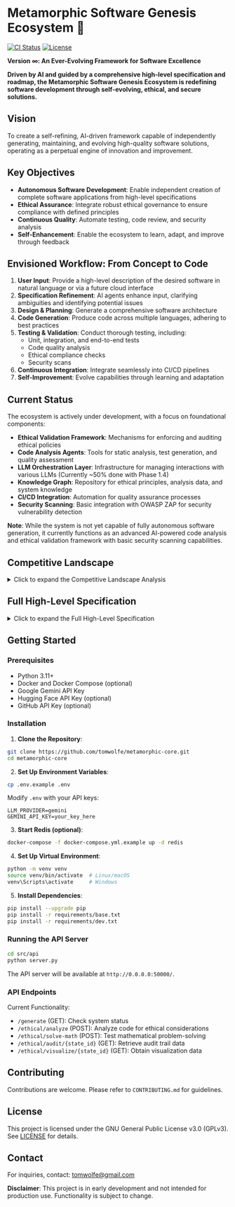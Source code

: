 # Metamorphic Software Genesis Ecosystem 🚀

[![CI Status](https://github.com/tomwolfe/metamorphic-core/actions/workflows/ci.yml/badge.svg)](https://github.com/tomwolfe/metamorphic-core/actions/workflows/ci.yml)
[![License](https://img.shields.io/badge/License-GPLv3-blue.svg)](LICENSE)

**Version ∞: An Ever-Evolving Framework for Software Excellence**

**Driven by AI and guided by a comprehensive high-level specification and roadmap, the Metamorphic Software Genesis Ecosystem is redefining software development through self-evolving, ethical, and secure solutions.**

## Vision

To create a self-refining, AI-driven framework capable of independently generating, maintaining, and evolving high-quality software solutions, operating as a perpetual engine of innovation and improvement.

## Key Objectives

- **Autonomous Software Development**: Enable independent creation of complete software applications from high-level specifications
- **Ethical Assurance**: Integrate robust ethical governance to ensure compliance with defined principles
- **Continuous Quality**: Automate testing, code review, and security analysis
- **Self-Enhancement**: Enable the ecosystem to learn, adapt, and improve through feedback

## Envisioned Workflow: From Concept to Code

1. **User Input**: Provide a high-level description of the desired software in natural language or via a future cloud interface
2. **Specification Refinement**: AI agents enhance input, clarifying ambiguities and identifying potential issues
3. **Design & Planning**: Generate a comprehensive software architecture
4. **Code Generation**: Produce code across multiple languages, adhering to best practices
5. **Testing & Validation**: Conduct thorough testing, including:
   - Unit, integration, and end-to-end tests
   - Code quality analysis
   - Ethical compliance checks
   - Security scans
6. **Continuous Integration**: Integrate seamlessly into CI/CD pipelines
7. **Self-Improvement**: Evolve capabilities through learning and adaptation

## Current Status

The ecosystem is actively under development, with a focus on foundational components:

- **Ethical Validation Framework**: Mechanisms for enforcing and auditing ethical policies
- **Code Analysis Agents**: Tools for static analysis, test generation, and quality assessment
- **LLM Orchestration Layer**: Infrastructure for managing interactions with various LLMs (Currently ~50% done with Phase 1.4)
- **Knowledge Graph**: Repository for ethical principles, analysis data, and system knowledge
- **CI/CD Integration**: Automation for quality assurance processes
- **Security Scanning**: Basic integration with OWASP ZAP for security vulnerability detection

**Note**: While the system is not yet capable of fully autonomous software generation, it currently functions as an advanced AI-powered code analysis and ethical validation framework with basic security scanning capabilities.

## Competitive Landscape

<details>
<summary>Click to expand the Competitive Landscape Analysis</summary>

It's essential to understand the competitive terrain. While no direct, comprehensive competitor exists in the precise, integrated form of the Metamorphic Software Genesis Ecosystem, the competitive space can be viewed as a constellation of adjacent and overlapping efforts, each addressing pieces of the software development puzzle.

### 1. AI-Augmented Code Generation – Sub-Categories and Nuances

#### a) "Inline" AI Code Completion & Snippet Tools (Mass Market & Developer Productivity Focused)
- **Examples:** GitHub Copilot, Tabnine, JetBrains AI Assistant, Codium, FauxPilot (Open Source Copilot Alternatives), VS Code's IntelliCode
- **Differentiation for Metamorphic:** These tools are developer-centric, enhancing individual coding speed. Metamorphic is ecosystem-centric, aiming to transform the entire software creation process. They lack Metamorphic's ethical governance, formal verification, and SDLC-wide scope
- **Competitive Intensity:** Extremely high and rapidly intensifying. These are becoming table stakes in developer tooling

#### b) AI-Powered Code Synthesis & Function Generation (Task-Specific Automation)
- **Examples:** Google Gemini Code Assist's function generation, OpenAI Codex for code translation, specialized AI code generators
- **Differentiation for Metamorphic:** These tools automate specific coding tasks. Metamorphic aims for autonomous software genesis
- **Competitive Intensity:** High and growing. Cloud providers and specialized startups are heavily investing here

### 2. Low-Code/No-Code – Beyond Visual Interfaces

#### a) Visual App Builders & Drag-and-Drop Platforms
- **Examples:** Salesforce, PowerApps, Zoho Creator, Quickbase, Betty Blocks, Webflow
- **Differentiation for Metamorphic:** These empower "citizen developers" for simpler applications. Metamorphic targets professional developers building complex, mission-critical software
- **Competitive Intensity:** Moderate to High in their niche

#### b) "Code-Optional" Platforms & Intelligent Automation
- **Examples:** Emerging platforms incorporating AI within low-code environments
- **Differentiation for Metamorphic:** These platforms typically lack Metamorphic's emphasis on ethical governance and formal verification
- **Competitive Intensity:** Low to Moderate currently, but rapidly increasing

### 3. MLOps/DevOps with AI – Expanding Beyond Deployment

#### a) AI-Enhanced DevOps Automation
- **Examples:** Kubeflow, MLflow, GitLab's AI features, Harness, CircleCI
- **Differentiation for Metamorphic:** These tools optimize deployment and operation. Metamorphic focuses on the entire lifecycle
- **Competitive Intensity:** High and growing

#### b) AI for Software Quality & Testing
- **Examples:** SeaLights, Functionize, Applitools
- **Differentiation for Metamorphic:** Quality is "built-in," not "tested-in" as an afterthought
- **Competitive Intensity:** Moderate to High in the QA space

### 4. Academic Research – From Inspiration to Industrialization

#### a) Advanced Program Synthesis & Automated Reasoning
- **Examples:** Research at MIT, Stanford, CMU, Oxford on formal methods and program synthesis
- **Differentiation for Metamorphic:** Industrialization of theoretical concepts into practical solutions
- **Competitive Intensity:** Not directly competitive, but source of future innovations

### Strategic Takeaways for Metamorphic

1. **Amplify the "Genesis Ecosystem" Vision:** Emphasize the holistic, end-to-end nature
2. **Double Down on Ethical and Verification Pillars:** Make these core differentiators
3. **Showcase Long-Context Mastery:** Demonstrate superior handling of complex software
4. **Foster a Thriving Community:** Build a vibrant open-source ecosystem
5. **Focus on "High-Value" Software Domains:** Target industries where quality and ethics are paramount

</details>

## Full High-Level Specification

<details>
<summary>Click to expand the Full High-Level Specification</summary>

## Adaptive Software Genesis Ecosystem (Version 1.0): High-Level Specification

**Executive Summary:**

The Adaptive Software Genesis Ecosystem (Version 1.0) is a groundbreaking platform for software development, engineered for exceptional quality, efficiency, and ethical responsibility.  This system synergistically combines advanced Artificial Intelligence with human expertise to create software across diverse fields, especially excelling in complex, long-context tasks.  Built upon continuous learning and data-driven refinement, the Ecosystem prioritizes verifiable reliability, efficient resource use, and transparent ethical operations.  **Crucially, its long-term viability is underpinned by a concurrently developed financial sustainability strategy.** This document outlines the core design, system architecture, implementation roadmap, technical details, key considerations, and quantifiable performance metrics for Version 1.0.

---

## I. Foundational Design Principles

These core principles guide the Ecosystem's development and ensure consistent direction:

1.  **Data-Driven Adaptation:** The Ecosystem is inherently designed for continuous improvement through data analysis and learning.  Its modular structure and iterative development process are guided by performance data and the evolving landscape of software engineering, ensuring it remains effective and responsive to new challenges and opportunities.

2.  **Human-AI Partnership:**  Exceptional software is achieved through a balanced collaboration between human developers and advanced AI.  The Ecosystem leverages AI for tasks like code generation, analysis, and automated testing, while retaining human oversight for strategic direction, ethical guidance, and complex problem-solving that requires nuanced understanding.

3.  **Exploration and Rigorous Verification:** The Ecosystem explores multiple potential solutions using probabilistic methods (to efficiently search the solution space), combined with robust verification and validation processes.  This includes rigorous mathematical proof (formal verification) for critical components, ensuring high reliability and minimizing potential risks.

4.  **Knowledge-Based Problem Solving:** Complex problems are tackled by intelligently combining and adapting existing solutions.  A sophisticated, constantly evolving knowledge base (organized semantically for efficient access and reasoning) and an advanced reasoning engine enable this capability to solve novel challenges.

5.  **Ethics by Design:** Ethical considerations are fundamental to the Ecosystem's architecture, ensuring ethical operation from the outset. This includes continuous ethical self-assessment, transparent decision-making, and clear human oversight, guided by a defined ethical policy.

6.  **Mathematical Proof for Critical Security and Functionality:** For the most critical parts of the system – those related to security and essential functions – mathematical proofs are used to guarantee correctness.  Formal verification tools are strategically applied to ensure these core elements are robust, reliable, and secure.

7.  **Proactive Error Handling and Resilience:** The system is designed to prevent known errors. For new, unexpected errors, it employs strategies to degrade gracefully, preventing major failures and maintaining essential functionality even in unforeseen situations.

8.  **Resource Efficiency:**  Using resources efficiently and sustainably is a primary design goal.  All aspects of the Ecosystem, from its architecture to its algorithms and operations, are optimized to minimize resource consumption, promoting long-term sustainability and cost-effectiveness.

9.  **Open and Governed Community Contributions:**  The Ecosystem welcomes and integrates contributions from the wider community through a clear and well-managed process. This fosters innovation and allows external expertise to enhance the system, while maintaining quality and integrity through governance.  Contributions can include code, ethical guidelines, testing improvements, and feature suggestions.

10. **Anticipating and Mitigating Future Risks:** The Ecosystem actively identifies, models, and simulates potential future challenges and risks. This proactive approach allows for the development of preventative measures, ensuring the system remains adaptable and resilient over time.

---

## II. System Architecture

The Ecosystem operates as a network of intelligent agents working together, coordinated by a central **Metamorphic Core**. This distributed design ensures scalability and resilience.

```
+----------------------------+      +------------------------+      +-------------------------+
|  Human Input & Oversight  |----->|  Metamorphic Core (AI) |----->|  Software Output & Data |
+----------------------------+      +------------------------+      +-------------------------+
^          |                   ^          |                   ^          |
|          |     +------------------+     |                   |          |
|          +-----|  Ethical Governance  |<---------------------+          |
|                +------------------+                                  |
+-----------------------------------------------------------------------+
Continuous Feedback Loops, Adaptive Learning, and Iterative Refinement Mechanisms
```

### Component Specification:

-   **Human Input & Oversight Interface:** A secure, user-friendly web application for developers, ethicists, stakeholders, and community members. Features:
    -   **Specification Submission:** Accepts natural language and structured formats (like diagrams).
    -   **Configuration:** Detailed control over Ecosystem settings and workflows.
    -   **Feedback:** Easy ways to provide input at every stage of software creation.
    -   **Ethical Guidance Input:** Direct channels for ethicists to refine ethical policies.
    -   **Override Controls:** Human intervention points for ethical overrides and critical situations.
    -   **Progress Dashboards:** Real-time visual displays of progress, performance, and ethical adherence.

-   **Metamorphic Core (Adaptive AI Orchestration):** The intelligent heart of the Ecosystem, managing all operations. Designed to be flexible, expandable, and adapt to changing needs. Key parts:
    -   **Dynamic Knowledge Graph:** A constantly updated, semantically organized knowledge base. It stores technical information, ethical principles, project history, performance data, and learned best practices, enabling intelligent reasoning and learning.
    -   **Intelligent LLM Orchestration Layer:**  Smartly manages a range of powerful language AI models (LLMs) including Gemini, OpenAI, and open-source options. It chooses the best LLM for each task based on capabilities, cost, and speed. It also handles:
        -   **Task Routing:** Directing tasks to the most suitable LLM.
        -   **Load Balancing:** Distributing work across available LLMs for optimal performance.
        -   **Failover:** Ensuring continuous operation even if some LLMs become unavailable.
        -   **Cost Optimization:** Minimizing expenses by intelligently selecting LLMs and managing token usage.
        -   **Context-Awareness:**  Expertly manages long documents and complex information for LLMs. It uses techniques to break down large texts, summarize key points, and dynamically adjust how much information is given to the LLMs, ensuring they can handle complex tasks efficiently.
    -   **Modular AI Agent Network (Specialized Agents):** A team of specialized AI agents, each focused on a specific part of the software creation process:
        -   **Specification Analysis Agent:** Understands and assesses software requirements.
        -   **Test Generation Agent:** Automatically creates comprehensive tests for all software aspects.
        -   **Code Generation Agent:** Writes code in multiple programming languages, following best practices.
        -   **Code Review Agent:** Evaluates code quality, identifies security issues, and performance problems.
        -   **Static Analysis Agent:** Detects potential problems in code without running it.
        -   **Dynamic Analysis Agent:** Finds issues by running and testing the software.
        -   **Security Agent:** Proactively works to prevent security vulnerabilities.
        -   **Performance Analysis Agent:** Measures and improves software performance.
        -   **Formal Verification Engine:** Applies mathematical proofs to guarantee the correctness of critical code.
        -   **Predictive Risk Assessment Module:** Identifies and proposes solutions for potential future risks.
    -   **Self-Monitoring & Adaptive Healing Subsystem:** Continuously monitors the Ecosystem's health and performance, automatically detecting and resolving issues, and recovering from errors.
    -   **Continuous Learning & Adaptation Core:**  Uses machine learning to constantly improve the Ecosystem's performance, accuracy, efficiency, and ethical alignment based on feedback and data.
    -   **Resource Management & Optimization Module:**  Intelligently manages and allocates computing resources across the Ecosystem to ensure efficiency and cost-effectiveness, adapting to changing workloads and budget limits.

-   **Ethical Governance Framework:**  Ensures the Ecosystem operates ethically through a structured and transparent approach:
    -   **Ethical Policy Engine:** A rule-based system that encodes core ethical principles and guidelines (drawing from ethical frameworks that consider both rules and consequences).  This system is continuously updated and open to audit.
    -   **Bias Detection & Mitigation Module:**  Identifies and reduces potential biases in code, AI decision-making, and data, ensuring fairness and equity.
    -   **Transparency & Explainability Module:**  Makes AI reasoning understandable, providing clear explanations for AI decisions and system outputs.
    -   **Human Override & Intervention Mechanisms:**  Provides clear pathways for ethicists and stakeholders to intervene and override automated decisions when necessary for ethical reasons.
    -   **Continuous Ethical Self-Assessment Module:**  Uses AI to continuously evaluate the Ecosystem's behavior against the defined ethical policy, generating regular reports on ethical compliance.
    -   **Ethical Review Board Interface:**  A dedicated interface for the Ethical Review Board to review compliance reports, adjust ethical guidelines, and provide expert ethical oversight.

-   **Software Output & Data Repository:** A secure, version-controlled repository for all software created and data generated by the Ecosystem. This includes code, tests, documentation, performance metrics, security and ethical reports, logs, and audit trails, ensuring full traceability and accountability.

---

## III. Phased Implementation Plan (Iterative Roadmap)

**(Simplified Overview - Detailed Plan in Appendix)**

**Phase 1 (Months 1-3): Ethics Foundation & Core Setup**
- Establish Ethical Review Board
- Define core ethical principles
- Build initial Ethical Policy Engine
- Develop core LLM management (context-aware)
- Basic specification analysis agent

**Phase 2 (Months 4-9): Core Software Creation & Quality Assurance**
- Develop code generation for key languages
- Automated test generation
- Automated code review (basic quality checks)
- Static analysis agent
- Basic dynamic analysis

**Phase 3 (Months 10-15): Enhanced Ethics and Performance Optimization**
- Expand Ethical Policy Engine
- Implement initial bias detection
- Build basic transparency mechanisms
- Integrate performance analysis tools
- Pilot formal verification for critical parts

**Phase 4 (Months 16+): Advanced Features, Community Engagement, and Continuous Improvement**
- Develop predictive risk assessment
- Expand code generation to more languages
- Enhance formal verification and security integration
- Activate automated self-improvement
- Establish community contribution framework
- Continuously refine the Ecosystem

---

## IV. Technical Specifications

-   **Primary Programming Languages:** Python (main control, AI, APIs), Go (high-performance agents, concurrency), Rust (critical, high-safety components).
-   **Autonomous LLM Management:** Dynamic, policy-driven management of diverse LLM APIs (Gemini, OpenAI, open-source). Intelligent task assignment, load balancing, failover, cost optimization, and advanced context management techniques (chunking, summarization) for long and complex tasks. Continuous performance and cost monitoring.
-   **Version Control:** GitHub (primary), adaptable to others (GitLab, Bitbucket).
-   **Testing Framework:** Flexible, supporting various testing tools for different languages and needs.
-   **Dependency Management:** Automated management of software dependencies with built-in security vulnerability scanning and alerts.
-   **Error Handling & Logging:** Robust error management with detailed logging and AI-powered error classification.
-   **Artifact Management & Deployment:** Automated, secure system for managing and deploying software, using containers and serverless options.
-   **Formal Verification:** Strategic use of formal verification tools (Coq, Isabelle/HOL) for mathematical proof of critical code segments.

---

## V. Key Considerations and Potential Challenges (and Solutions)

**(Concise Summary - Detailed Solutions in Appendix)**

1.  **Managing Long AI Contexts:** Solution: Smart LLM selection, context chunking, summarization.
2.  **Human-AI Collaboration:** Solution: Clear documentation, training, intuitive interface, phased feature rollout.
3.  **Scalability and Performance:** Solution: Efficient design, caching, asynchronous processing, optimized AI use, auto-scaling resources.
4.  **AI Security:** Solution: Secure key management, input checks, output validation, API security best practices, regular security audits.
5.  **Continuous Improvement and Ethical Evolution:** Solution: Review processes for self-improvement, robust testing, feedback culture, dedicated ethical oversight.
6.  **Cost Management:** Solution: Cost tracking, cost-effective AI selection, resource optimization, efficient infrastructure.
7.  **Evolving Requirements and Ethics:** Solution: Version control for specs and ethics, regular reviews by stakeholders and ethicists, automated drift detection.
8.  **AI Transparency:** Solution: AI decision explanation techniques, access to logs and data.

---

## VI. Key Performance Indicators (Quantifiable Success Metrics)

These KPIs will be rigorously tracked to measure the Ecosystem's success and guide ongoing improvements.  Targets are ambitious and reflect a commitment to excellence.

1.  **Average Code Quality Score (Target: 97%+):**  Average score based on automated LLM assessment (using a standardized rubric aligned with ISO/IEC 25010) and validated by human review. Measured using industry-standard tools. Target: **97%+ within 12 months of Phase 2 completion.**

2.  **Self-Improvement Rate (Target: 20+ Merges/Month):** Number of validated improvements merged into the Ecosystem's codebase per month (after automated testing and human review). Target: **Sustained 20+ merges/month after Phase 3 stabilization.**

3.  **Error & Vulnerability Reduction (Target: 80% Reduction):** Percentage reduction in internal bugs and security vulnerabilities over time (per release cycle, adjusted for code complexity).  Tracked against a baseline from Phase 1. Target: **80% reduction within 18 months of Phase 3 completion.**

4.  **Performance & Efficiency Gains (Target: 40% Performance Improvement, 25% Resource Reduction):** Improvement in task speed and efficiency, and reduction in resource use per task. Target: **40% performance improvement and 25% resource reduction within 12 months of Phase 2 completion.**

5.  **User Satisfaction & Ethical Trust (Target: 4.8/5 Rating & Positive Sentiment):**  Average satisfaction rating from developers and ethicists (4.8/5 target) and positive sentiment in their feedback, demonstrating trust in the Ecosystem's ethical approach and reliability.

---

## VII. Next Steps and Call to Action (Implementation Roadmap)

**(Simplified - Detailed Roadmap in Appendix)**

1.  **Establish Ethical Framework (Months 1-3)**
2.  **Develop LLM Orchestration (Months 3-6):** **Focus on context management.**
3.  **Build Core Modules (Months 6-12):** Specification analysis, test generation, code review.
4.  **Implement Metrics & Ethical Monitoring (Months 9-12)**
5.  **Pilot Projects (Months 12-18)**
6.  **Develop User Interfaces (Months 12-18):** Intuitive design.
7.  **Iterative Refinement (Ongoing):** **Optimize context handling continuously.**
8.  **Autonomous Self-Improvement (Months 18-24):** Gradual activation.
9.  **Foster Community (Ongoing from Month 6):** Open contribution.

---

## VIII. Conclusion

The Adaptive Software Genesis Ecosystem Version 1.0 is a transformative approach to software development. By intelligently orchestrating advanced AI, deeply integrating ethical considerations, and embracing continuous data-driven learning, it is poised to deliver unprecedented levels of software quality, efficiency, and ethical responsibility.  Its design directly addresses the challenges of complex AI tasks and ensures long-term viability through resource efficiency and a robust financial strategy.  With a phased implementation and clear success metrics, this Ecosystem is not just building the future of software, but building a future where software is inherently more reliable, efficient, ethically sound, and truly serves humanity.

---

</details>

## Getting Started

### Prerequisites

- Python 3.11+
- Docker and Docker Compose (optional)
- Google Gemini API Key
- Hugging Face API Key (optional)
- GitHub API Key (optional)

### Installation

1. **Clone the Repository**:
```bash
git clone https://github.com/tomwolfe/metamorphic-core.git
cd metamorphic-core
```

2. **Set Up Environment Variables**:
```bash
cp .env.example .env
```

Modify `.env` with your API keys:
```env
LLM_PROVIDER=gemini
GEMINI_API_KEY=your_key_here
```

3. **Start Redis (optional)**:
```bash
docker-compose -f docker-compose.yml.example up -d redis
```

4. **Set Up Virtual Environment**:
```bash
python -m venv venv
source venv/bin/activate  # Linux/macOS
venv\Scripts\activate     # Windows
```

5. **Install Dependencies**:
```bash
pip install --upgrade pip
pip install -r requirements/base.txt
pip install -r requirements/dev.txt
```

### Running the API Server

```bash
cd src/api
python server.py
```

The API server will be available at `http://0.0.0.0:50000/`.

### API Endpoints

Current Functionality:

- `/generate` (GET): Check system status
- `/ethical/analyze` (POST): Analyze code for ethical considerations
- `/ethical/solve-math` (POST): Test mathematical problem-solving
- `/ethical/audit/{state_id}` (GET): Retrieve audit trail data
- `/ethical/visualize/{state_id}` (GET): Obtain visualization data

## Contributing

Contributions are welcome. Please refer to `CONTRIBUTING.md` for guidelines.

## License

This project is licensed under the GNU General Public License v3.0 (GPLv3). See [LICENSE](LICENSE) for details.

## Contact

For inquiries, contact: tomwolfe@gmail.com

**Disclaimer**: This project is in early development and not intended for production use. Functionality is subject to change.

